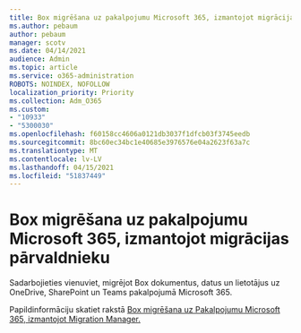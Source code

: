 ```yaml
---
title: Box migrēšana uz pakalpojumu Microsoft 365, izmantojot migrācijas pārvaldnieku
ms.author: pebaum
author: pebaum
manager: scotv
ms.date: 04/14/2021
audience: Admin
ms.topic: article
ms.service: o365-administration
ROBOTS: NOINDEX, NOFOLLOW
localization_priority: Priority
ms.collection: Adm_O365
ms.custom:
- "10933"
- "5300030"
ms.openlocfilehash: f60158cc4606a0121db3037f1dfcb03f3745eedb
ms.sourcegitcommit: 8bc60ec34bc1e40685e3976576e04a2623f63a7c
ms.translationtype: MT
ms.contentlocale: lv-LV
ms.lasthandoff: 04/15/2021
ms.locfileid: "51837449"
---
```

# <a name="migrate-box-to-microsoft-365-with-migration-manager"></a>Box migrēšana uz pakalpojumu Microsoft 365, izmantojot migrācijas pārvaldnieku

Sadarbojieties vienuviet, migrējot Box dokumentus, datus un lietotājus uz OneDrive, SharePoint un Teams pakalpojumā Microsoft 365.

Papildinformāciju skatiet rakstā [Box migrēšana uz Pakalpojumu Microsoft 365, izmantojot Migration Manager.](https://docs.microsoft.com/sharepointmigration/mm-box-overview)